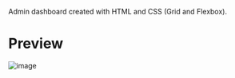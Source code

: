 Admin dashboard created with HTML and CSS (Grid and Flexbox).

# Preview
![image](https://github.com/roccocalo/admin-dashboard/assets/126692691/5bd7b75d-93b4-4aec-aa1d-31e8ceb7c315)

